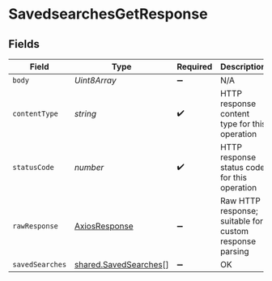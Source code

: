 # SavedsearchesGetResponse


## Fields

| Field                                                          | Type                                                           | Required                                                       | Description                                                    |
| -------------------------------------------------------------- | -------------------------------------------------------------- | -------------------------------------------------------------- | -------------------------------------------------------------- |
| `body`                                                         | *Uint8Array*                                                   | :heavy_minus_sign:                                             | N/A                                                            |
| `contentType`                                                  | *string*                                                       | :heavy_check_mark:                                             | HTTP response content type for this operation                  |
| `statusCode`                                                   | *number*                                                       | :heavy_check_mark:                                             | HTTP response status code for this operation                   |
| `rawResponse`                                                  | [AxiosResponse](https://axios-http.com/docs/res_schema)        | :heavy_minus_sign:                                             | Raw HTTP response; suitable for custom response parsing        |
| `savedSearches`                                                | [shared.SavedSearches](../../models/shared/savedsearches.md)[] | :heavy_minus_sign:                                             | OK                                                             |